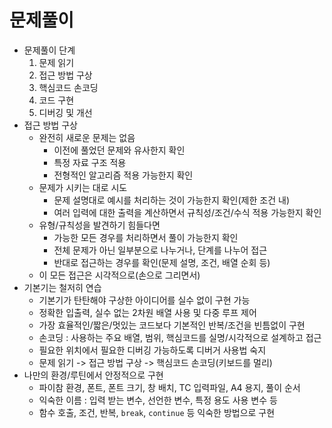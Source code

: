 # 문제풀이

- 문제풀이 단계
  1. 문제 읽기
  2. 접근 방법 구상
  3. 핵심코드 손코딩
  4. 코드 구현
  5. 디버깅 및 개선
- 접근 방법 구상
  - 완전히 새로운 문제는 없음
    - 이전에 풀었던 문제와 유사한지 확인
    - 특정 자료 구조 적용
    - 전형적인 알고리즘 적용 가능한지 확인
  - 문제가 시키는 대로 시도
    - 문제 설명대로 예시를 처리하는 것이 가능한지 확인(제한 조건 내)
    - 여러 입력에 대한 출력을 계산하면서 규칙성/조건/수식 적용 가능한지 확인
  - 유형/규칙성을 발견하기 힘들다면
    - 가능한 모든 경우를 처리하면서 풀이 가능한지 확인
    - 전체 문제가 아닌 일부분으로 나누거나, 단계를 나누어 접근
    - 반대로 접근하는 경우를 확인(문제 설명, 조건, 배열 순회 등)
  - 이 모든 접근은 시각적으로(손으로 그리면서)
- 기본기는 철저히 연습
  - 기본기가 탄탄해야 구상한 아이디어를 실수 없이 구현 가능
  - 정확한 입출력, 실수 없는 2차원 배열 사용 및 다중 루프 제어
  - 가장 효율적인/짧은/멋있는 코드보다 기본적인 반복/조건을 빈틈없이 구현
  - 손코딩 : 사용하는 주요 배열, 범위, 핵심코드를 실명/시각적으로 설계하고 접근
  - 필요한 위치에서 필요한 디버깅 가능하도록 디버거 사용법 숙지
  - 문제 읽기 -> 접근 방법 구상 -> 핵심코드 손코딩(키보드를 멀리)
- 나만의 환경/루틴에서 안정적으로 구현
  - 파이참 환경, 폰트, 폰트 크기, 창 배치, TC 입력파일, A4 용지, 풀이 순서
  - 익숙한 이름 : 입력 받는 변수, 선언한 변수, 특정 용도 사용 변수 등
  - 함수 호출, 조건, 반복, `break`, `continue` 등 익숙한 방법으로 구현
